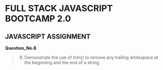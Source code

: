# FULL STACK JAVASCRIPT BOOTCAMP 2.0

## JAVASCRIPT ASSIGNMENT

**Question_No.8**

>08. Demonstrate the use of trim() to remove any trailing whitespace at the beginning and the end of a string.